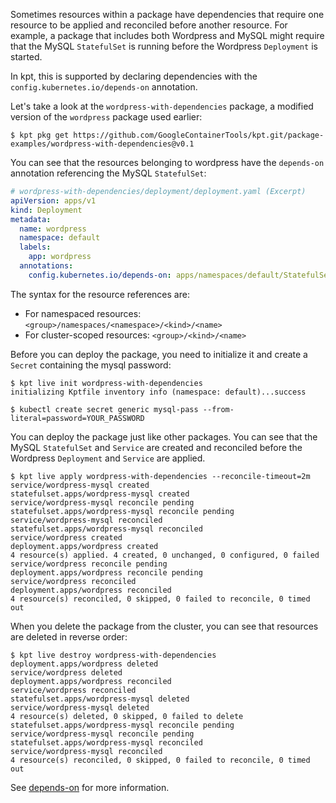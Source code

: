 Sometimes resources within a package have dependencies that require
one resource to be applied and reconciled before another resource.
For example, a package that includes both Wordpress and MySQL might
require that the MySQL `StatefulSet` is running before the Wordpress
`Deployment` is started.

In kpt, this is supported by declaring dependencies with the 
`config.kubernetes.io/depends-on` annotation.

Let's take a look at the `wordpress-with-dependencies` package, a modified
version of the `wordpress` package used earlier:

```shell
$ kpt pkg get https://github.com/GoogleContainerTools/kpt.git/package-examples/wordpress-with-dependencies@v0.1
```

You can see that the resources belonging to wordpress have
the `depends-on` annotation  referencing the MySQL `StatefulSet`:

```yaml
# wordpress-with-dependencies/deployment/deployment.yaml (Excerpt)
apiVersion: apps/v1
kind: Deployment
metadata:
  name: wordpress
  namespace: default
  labels:
    app: wordpress
  annotations:
    config.kubernetes.io/depends-on: apps/namespaces/default/StatefulSet/wordpress-mysql
```

The syntax for the resource references are:
 * For namespaced resources: `<group>/namespaces/<namespace>/<kind>/<name>`
 * For cluster-scoped resources: `<group>/<kind>/<name>`

Before you can deploy the package, you need to initialize it and create a `Secret`
containing the mysql password:

```shell
$ kpt live init wordpress-with-dependencies
initializing Kptfile inventory info (namespace: default)...success

$ kubectl create secret generic mysql-pass --from-literal=password=YOUR_PASSWORD
```

You can deploy the package just like other packages. You can see that the MySQL `StatefulSet`
and `Service` are created and reconciled before the Wordpress `Deployment` and `Service` are applied.

```shell
$ kpt live apply wordpress-with-dependencies --reconcile-timeout=2m
service/wordpress-mysql created
statefulset.apps/wordpress-mysql created
service/wordpress-mysql reconcile pending
statefulset.apps/wordpress-mysql reconcile pending
service/wordpress-mysql reconciled
statefulset.apps/wordpress-mysql reconciled
service/wordpress created
deployment.apps/wordpress created
4 resource(s) applied. 4 created, 0 unchanged, 0 configured, 0 failed
service/wordpress reconcile pending
deployment.apps/wordpress reconcile pending
service/wordpress reconciled
deployment.apps/wordpress reconciled
4 resource(s) reconciled, 0 skipped, 0 failed to reconcile, 0 timed out
```

When you delete the package from the cluster, you can see that
resources are deleted in reverse order:
```shell
$ kpt live destroy wordpress-with-dependencies
deployment.apps/wordpress deleted
service/wordpress deleted
deployment.apps/wordpress reconciled
service/wordpress reconciled
statefulset.apps/wordpress-mysql deleted
service/wordpress-mysql deleted
4 resource(s) deleted, 0 skipped, 0 failed to delete
statefulset.apps/wordpress-mysql reconcile pending
service/wordpress-mysql reconcile pending
statefulset.apps/wordpress-mysql reconciled
service/wordpress-mysql reconciled
4 resource(s) reconciled, 0 skipped, 0 failed to reconcile, 0 timed out
```

See [depends-on] for more information.

[depends-on]:
  /reference/annotations/depends-on/

